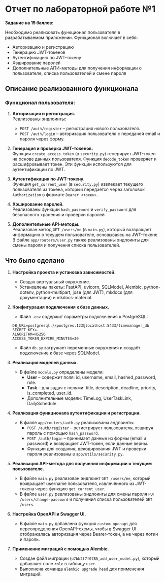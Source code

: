 # Отчет по лабораторной работе №1

**Задание на 15 баллов:** 

Необходимо реализовать функционал пользователя в разрабатываемом приложении. Функционал включает в себя:
- Авторизацию и регистрацию
- Генерацию JWT-токенов
- Аутентификацию по JWT-токену
- Хэширование паролей
- Дополнительные АПИ-методы для получения информации о пользователе, списка пользователей и смене пароля

## Описание реализованного функционала

### Функционал пользователя:
1. **Авторизация и регистрация.**  
    Реализованы эндпоинты:
      - `POST /auth/register` – регистрация нового пользователя.
      - `POST /auth/login` – авторизация пользователя с передачей email и пароля через форму.
  
2. **Генерация и проверка JWT-токенов.**  
  Функция `create_access_token` (в `security.py`) генерирует JWT-токен на основе данных пользователя. Функция `decode_token` проверяет и расшифровывает токен. Эти функции используются для аутентификации по JWT.

3. **Аутентификация по JWT-токену.**  
  Функция `get_current_user` (в `security.py`) извлекает текущего пользователя из токена, который передаётся через заголовок `Authorization` в формате `Bearer <токен>`.

4. **Хэширование паролей.**  
  Реализованы функции `hash_password` и `verify_password` для безопасного хранения и проверки паролей.

5. **Дополнительные API-методы.**  
  Реализован метод `GET /users/me` (в `main.py`), который возвращает информацию о текущем пользователе, основываясь на JWT-токене. В файле `app/routers/user.py` также реализованы эндпоинты для смены пароля и получения списка пользователей.

## Что было сделано

1. **Настройка проекта и установка зависимостей.**  
      - Создан виртуальный окружение.
      - Установлены пакеты: FastAPI, uvicorn, SQLModel, Alembic, python-dotenv, python-multipart, jose (для JWT), mkdocs (для документации) и mkdocs-material.

2. **Конфигурация подключения к базе данных.**  
      - Файл `.env` содержит параметры подключения к PostgreSQL:
     ```
     DB_URL=postgresql://postgres:123@localhost:5433/timemanager_db
     SECRET_KEY=...
     ALGORITHM=HS256
     ACCESS_TOKEN_EXPIRE_MINUTES=30
     ```
      - Файл `db.py` загружает переменные окружения и создаёт подключение к базе через SQLModel.

3. **Реализация моделей данных.**  
      - В файле `models.py` определены модели:
          - **User** – содержит поля: id, username, email, hashed_password, role.
          - **Task** – для задач с полями: title, description, deadline, priority, is_completed, user_id.
          - Дополнительные модели: TimeLog, UserTaskLink, DailySchedule.

4. **Реализация функционала аутентификации и регистрации.**  
      - В файле `app/routers/auth.py` реализованы эндпоинты:
          - `POST /auth/register` – регистрирует пользователя, хэшируя пароль с помощью `hash_password`.
          - `POST /auth/login` – принимает данные из формы (email и password) и возвращает JWT-токен, если данные верны.
          - Функции для создания, декодирования JWT и проверки пароля реализованы в `app/utils/security.py`.

5. **Реализация API-метода для получения информации о текущем пользователе.**  
      - В файле `main.py` реализован эндпоинт `GET /users/me`, который возвращает username пользователя, извлечённого из JWT-токена через функцию `get_current_user`.
      - В файле `user.py` реализованы эндпоинты для смены пароля `PUT /users/change-password` и получения списка пользователей `GET /users`.

6. **Настройка OpenAPI и Swagger UI.**  
      - В файле `main.py` добавлена функция `custom_openapi` для переопределения OpenAPI-схемы, чтобы в Swagger UI отображалась авторизация через Bearer-токен, а не через логин и пароль.

7. **Применение миграций с помощью Alembic.**  
      - Создан файл миграции (`d7bb2f7f0785_add_user_model.py`), который добавляет поле `role` в таблицу `user`.
      - Выполнена команда `alembic upgrade head` для применения миграций.



